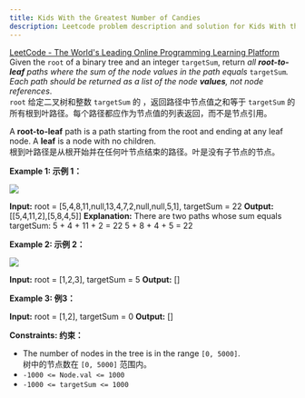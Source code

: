 ```yaml
---
title: Kids With the Greatest Number of Candies
description: Leetcode problem description and solution for Kids With the Greatest Number of Candies
---
```



[LeetCode - The World's Leading Online Programming Learning Platform](https://leetcode.com/problems/path-sum-ii/)  
Given the `root` of a binary tree and an integer `targetSum`, return _all **root-to-leaf** paths where the sum of the node values in the path equals_ `targetSum`_. Each path should be returned as a list of the node **values**, not node references_.  
`root` 给定二叉树和整数 `targetSum` 的 ，返回路径中节点值之和等于 `targetSum` 的所有根到叶路径。每个路径都应作为节点值的列表返回，而不是节点引用。

A **root-to-leaf** path is a path starting from the root and ending at any leaf node. A **leaf** is a node with no children.  
根到叶路径是从根开始并在任何叶节点结束的路径。叶是没有子节点的节点。

**Example 1: 示例 1：**

![](https://assets.leetcode.com/uploads/2021/01/18/pathsumii1.jpg)

**Input:** root = [5,4,8,11,null,13,4,7,2,null,null,5,1], targetSum = 22
**Output:** [[5,4,11,2],[5,8,4,5]]
**Explanation:** There are two paths whose sum equals targetSum:
5 + 4 + 11 + 2 = 22
5 + 8 + 4 + 5 = 22

**Example 2: 示例 2：**

![](https://assets.leetcode.com/uploads/2021/01/18/pathsum2.jpg)

**Input:** root = [1,2,3], targetSum = 5
**Output:** []

**Example 3: 例3：**

**Input:** root = [1,2], targetSum = 0
**Output:** []

**Constraints: 约束：**

- The number of nodes in the tree is in the range `[0, 5000]`.  
    树中的节点数在 `[0, 5000]` 范围内。
- `-1000 <= Node.val <= 1000`
- `-1000 <= targetSum <= 1000`
